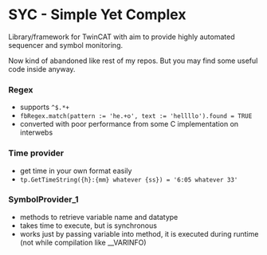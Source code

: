 # SYC - Simple Yet Complex
Library/framework for TwinCAT with aim to provide highly automated sequencer and symbol monitoring.

Now kind of abandoned like rest of my repos. But you may find some useful code inside anyway.


### Regex
- supports `^$.*+`
- `fbRegex.match(pattern := 'he.+o', text := 'hellllo').found = TRUE`
- converted with poor performance from some C implementation on interwebs
### Time provider
- get time in your own format easily
- `tp.GetTimeString({h}:{mm} whatever {ss}) = '6:05 whatever 33'`

### SymbolProvider_1
- methods to retrieve variable name and datatype
- takes time to execute, but is synchronous
- works just by passing variable into method, it is executed during runtime (not while compilation like __VARINFO)